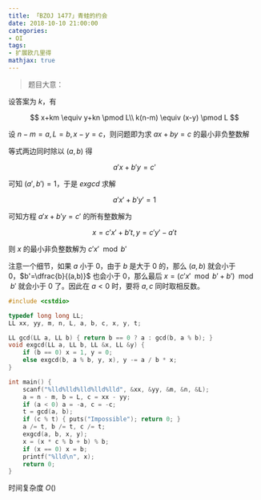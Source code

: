 ```yaml
---
title: 「BZOJ 1477」青蛙的约会
date: 2018-10-10 21:00:00
categories:
- OI
tags:
- 扩展欧几里得
mathjax: true
---
```


> 题目大意：

设答案为 $k$，有

$$
x+km \equiv y+kn \pmod L\\
k(n-m) \equiv (x-y) \pmod L
$$

设 $n-m=a,L=b,x-y=c$，则问题即为求 $ax+by=c$ 的最小非负整数解

等式两边同时除以 $(a,b)$ 得

$$
a'x+b'y=c'
$$

可知 $(a',b')=1$，于是 $exgcd$ 求解

$$
a'x'+b'y'=1
$$

可知方程 $a'x+b'y=c'$ 的所有整数解为

$$
x=c'x'+b't, y=c'y'-a't
$$

则 $x$ 的最小非负整数解为 $c'x'\mod b'$

注意一个细节，如果 $a$ 小于 $0$，由于 $b$ 是大于 $0$ 的，那么 $(a,b)$ 就会小于 $0$，$b'=\dfrac{b}{(a,b)}$ 也会小于 $0$，那么最后 $x=(c'x'\mod b'+b')\mod b'$ 就会小于 $0$ 了。因此在 $a<0$ 时，要将 $a,c$ 同时取相反数。

```c++
#include <cstdio>

typedef long long LL;
LL xx, yy, m, n, L, a, b, c, x, y, t;

LL gcd(LL a, LL b) { return b == 0 ? a : gcd(b, a % b); }
void exgcd(LL a, LL b, LL &x, LL &y) {
    if (b == 0) x = 1, y = 0;
    else exgcd(b, a % b, y, x), y -= a / b * x;
}

int main() {
    scanf("%lld%lld%lld%lld%lld", &xx, &yy, &m, &n, &L);
    a = n - m, b = L, c = xx - yy;
    if (a < 0) a = -a, c = -c;
    t = gcd(a, b);
    if (c % t) { puts("Impossible"); return 0; }
    a /= t, b /= t, c /= t;
    exgcd(a, b, x, y);
    x = (x * c % b + b) % b;
    if (x == 0) x = b;
    printf("%lld\n", x);
    return 0;
}
```

时间复杂度 $O()$
